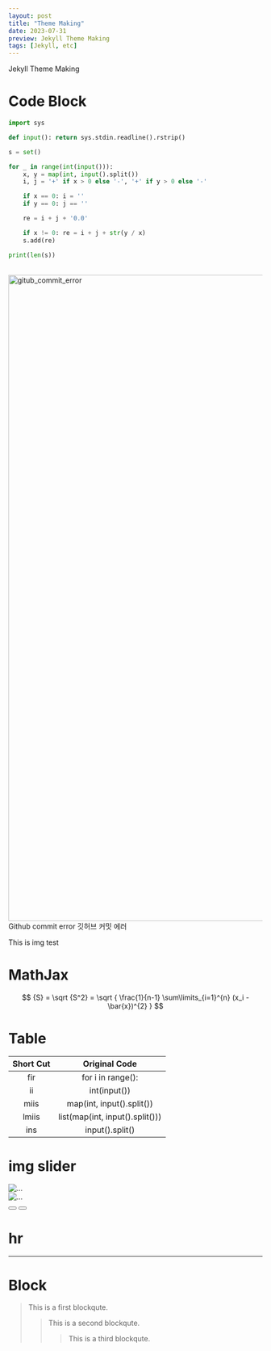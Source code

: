 ```yaml
---
layout: post
title: "Theme Making"
date: 2023-07-31
preview: Jekyll Theme Making
tags: [Jekyll, etc]
---
```


Jekyll Theme Making

# Code Block

```python
import sys

def input(): return sys.stdin.readline().rstrip()

s = set()

for _ in range(int(input())):
    x, y = map(int, input().split())
    i, j = '+' if x > 0 else '-', '+' if y > 0 else '-'

    if x == 0: i = ''
    if y == 0: j == ''

    re = i + j + '0.0'

    if x != 0: re = i + j + str(y / x)
    s.add(re)

print(len(s))
```

<br>

<img width="1280" alt="gitub_commit_error" src="https://github.com/happydm09/B/assets/100419204/01799a96-0c51-4f54-a5b6-344ad0158e14">
<div class='img-text'>Github commit error 깃허브 커밋 에러</div>

This is img test
# MathJax

$$
{S} = \sqrt {S^2} = \sqrt { \frac{1}{n-1} \sum\limits_{i=1}^{n} (x_i - \bar{x})^{2} }
$$

# Table

|Short Cut|Original Code|
|:---:|:---:|
|fir|for i in range():
|ii|int(input())
|miis|map(int, input().split())
|lmiis|list(map(int, input().split()))
|ins|input().split()

# img slider
<div id="img-silder-1" class="carousel slide">
  <div class="carousel-inner">
    <div class="carousel-item">
      <img src="https://static.solved.ac/profile_bg/ioi2023/ioi2023.png" class="d-block w-100" alt="...">
    </div>
    <div class="carousel-item">
      <img src="https://static.solved.ac/profile_bg/dksh2023/dksh2023a.jpg" class="d-block w-100" alt="...">
    </div>
  </div>
  <button class="carousel-control-prev" type="button" data-bs-target="#img-silder-1" data-bs-slide="prev">
    <span class="carousel-control-prev-icon" aria-hidden="true"></span>
  </button>
  <button class="carousel-control-next" type="button" data-bs-target="#img-silder-1" data-bs-slide="next">
    <span class="carousel-control-next-icon" aria-hidden="true"></span>
  </button>
</div>

# hr

- - -

# Block

> This is a first blockqute.
>	> This is a second blockqute.
>	>	> This is a third blockqute.
